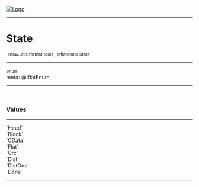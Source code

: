 
[![Logo](../../../../../../images/logo.png)](../../../../../../api/index.html)

---



<h1>State</h1>
<small>`snow.utils.format.tools._InflateImpl.State`</small>



---

`enum`
<span class="meta">
<br/>meta: @:flatEnum
</span>


---

&nbsp;
&nbsp;

<h3>Values</h3> <hr/><span class="member signature apipage">`Head`<br/> </span>
        <span class="small_desc_flat"></span><span class="member signature apipage">`Block`<br/> </span>
        <span class="small_desc_flat"></span><span class="member signature apipage">`CData`<br/> </span>
        <span class="small_desc_flat"></span><span class="member signature apipage">`Flat`<br/> </span>
        <span class="small_desc_flat"></span><span class="member signature apipage">`Crc`<br/> </span>
        <span class="small_desc_flat"></span><span class="member signature apipage">`Dist`<br/> </span>
        <span class="small_desc_flat"></span><span class="member signature apipage">`DistOne`<br/> </span>
        <span class="small_desc_flat"></span><span class="member signature apipage">`Done`<br/> </span>
        <span class="small_desc_flat"></span>







---

&nbsp;
&nbsp;
&nbsp;
&nbsp;